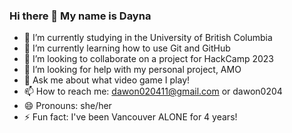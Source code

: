 ### Hi there 👋 My name is Dayna

- 🔭 I’m currently studying in the University of British Columbia
- 🌱 I’m currently learning how to use Git and GitHub
- 👯 I’m looking to collaborate on a project for HackCamp 2023
- 🤔 I’m looking for help with my personal project, AMO
- 💬 Ask me about what video game I play!
- 📫 How to reach me: dawon020411@gmail.com or dawon0204
- 😄 Pronouns: she/her
- ⚡ Fun fact: I've been Vancouver ALONE for 4 years!


<!--
**dawon020411/dawon020411** is a ✨ _special_ ✨ repository because its `README.md` (this file) appears on your GitHub profile.

Here are some ideas to get you started:

- 🔭 I’m currently working on ...
- 🌱 I’m currently learning ...
- 👯 I’m looking to collaborate on ...
- 🤔 I’m looking for help with ...
- 💬 Ask me about ...
- 📫 How to reach me: ...
- 😄 Pronouns: ...
- ⚡ Fun fact: ...
-->

